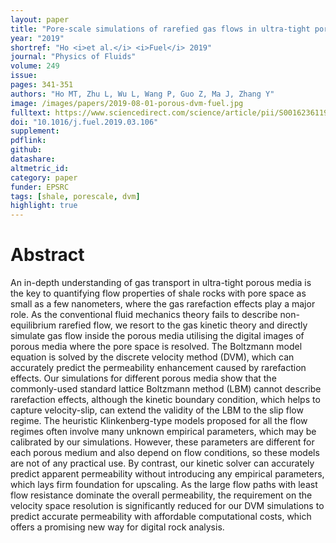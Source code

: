 ```yaml
---
layout: paper
title: "Pore-scale simulations of rarefied gas flows in ultra-tight porous media"
year: "2019"
shortref: "Ho <i>et al.</i> <i>Fuel</i> 2019"
journal: "Physics of Fluids"
volume: 249
issue: 
pages: 341-351
authors: "Ho MT, Zhu L, Wu L, Wang P, Guo Z, Ma J, Zhang Y"
image: /images/papers/2019-08-01-porous-dvm-fuel.jpg
fulltext: https://www.sciencedirect.com/science/article/pii/S0016236119304867
doi: "10.1016/j.fuel.2019.03.106" 
supplement: 
pdflink: 
github:
datashare: 
altmetric_id: 
category: paper
funder: EPSRC
tags: [shale, porescale, dvm]
highlight: true
---
```


# Abstract 

An in-depth understanding of gas transport in ultra-tight porous media is the key to quantifying flow properties of shale rocks with pore space as small as a few nanometers, where the gas rarefaction effects play a major role. As the conventional fluid mechanics theory fails to describe non-equilibrium rarefied flow, we resort to the gas kinetic theory and directly simulate gas flow inside the porous media utilising the digital images of porous media where the pore space is resolved. The Boltzmann model equation is solved by the discrete velocity method (DVM), which can accurately predict the permeability enhancement caused by rarefaction effects. Our simulations for different porous media show that the commonly-used standard lattice Boltzmann method (LBM) cannot describe rarefaction effects, although the kinetic boundary condition, which helps to capture velocity-slip, can extend the validity of the LBM to the slip flow regime. The heuristic Klinkenberg-type models proposed for all the flow regimes often involve many unknown empirical parameters, which may be calibrated by our simulations. However, these parameters are different for each porous medium and also depend on flow conditions, so these models are not of any practical use. By contrast, our kinetic solver can accurately predict apparent permeability without introducing any empirical parameters, which lays firm foundation for upscaling. As the large flow paths with least flow resistance dominate the overall permeability, the requirement on the velocity space resolution is significantly reduced for our DVM simulations to predict accurate permeability with affordable computational costs, which offers a promising new way for digital rock analysis.